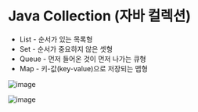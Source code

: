 # Java Collection (자바 컬렉션)

+ List - 순서가 있는 목록형
+ Set - 순서가 중요하지 않은 셋형
+ Queue - 먼저 들어온 것이 먼저 나가는 큐형
+ Map - 키-값(key-value)으로 저장되는 맵형


![image](https://user-images.githubusercontent.com/73928346/125187570-2e3c1680-e26b-11eb-8905-44a703c8cf7c.png)



![image](https://user-images.githubusercontent.com/73928346/125187438-9a6a4a80-e26a-11eb-85f0-7211e107382d.png)


